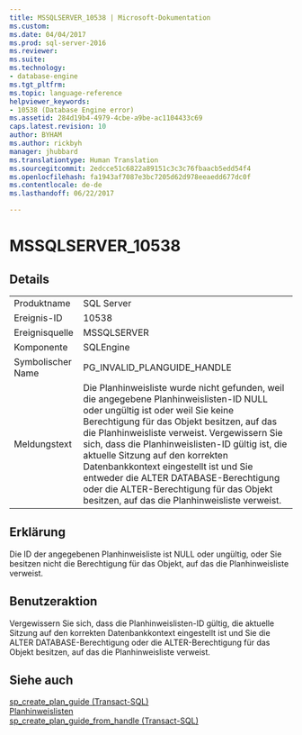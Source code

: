 ```yaml
---
title: MSSQLSERVER_10538 | Microsoft-Dokumentation
ms.custom: 
ms.date: 04/04/2017
ms.prod: sql-server-2016
ms.reviewer: 
ms.suite: 
ms.technology:
- database-engine
ms.tgt_pltfrm: 
ms.topic: language-reference
helpviewer_keywords:
- 10538 (Database Engine error)
ms.assetid: 284d19b4-4979-4cbe-a9be-ac1104433c69
caps.latest.revision: 10
author: BYHAM
ms.author: rickbyh
manager: jhubbard
ms.translationtype: Human Translation
ms.sourcegitcommit: 2edcce51c6822a89151c3c3c76fbaacb5edd54f4
ms.openlocfilehash: fa1943af7087e3bc7205d62d978eeaedd677dc0f
ms.contentlocale: de-de
ms.lasthandoff: 06/22/2017

---
```

# <a name="mssqlserver10538"></a>MSSQLSERVER_10538
  
## <a name="details"></a>Details  
  
|||  
|-|-|  
|Produktname|SQL Server|  
|Ereignis-ID|10538|  
|Ereignisquelle|MSSQLSERVER|  
|Komponente|SQLEngine|  
|Symbolischer Name|PG_INVALID_PLANGUIDE_HANDLE|  
|Meldungstext|Die Planhinweisliste wurde nicht gefunden, weil die angegebene Planhinweislisten-ID NULL oder ungültig ist oder weil Sie keine Berechtigung für das Objekt besitzen, auf das die Planhinweisliste verweist. Vergewissern Sie sich, dass die Planhinweislisten-ID gültig ist, die aktuelle Sitzung auf den korrekten Datenbankkontext eingestellt ist und Sie entweder die ALTER DATABASE-Berechtigung oder die ALTER-Berechtigung für das Objekt besitzen, auf das die Planhinweisliste verweist.|  
  
## <a name="explanation"></a>Erklärung  
Die ID der angegebenen Planhinweisliste ist NULL oder ungültig, oder Sie besitzen nicht die Berechtigung für das Objekt, auf das die Planhinweisliste verweist.  
  
## <a name="user-action"></a>Benutzeraktion  
Vergewissern Sie sich, dass die Planhinweislisten-ID gültig, die aktuelle Sitzung auf den korrekten Datenbankkontext eingestellt ist und Sie die ALTER DATABASE-Berechtigung oder die ALTER-Berechtigung für das Objekt besitzen, auf das die Planhinweisliste verweist.  
  
## <a name="see-also"></a>Siehe auch  
[sp_create_plan_guide &#40;Transact-SQL&#41;](~/relational-databases/system-stored-procedures/sp-create-plan-guide-transact-sql.md)  
[Planhinweislisten](~/relational-databases/performance/plan-guides.md)  
[sp_create_plan_guide_from_handle &#40;Transact-SQL&#41;](~/relational-databases/system-stored-procedures/sp-create-plan-guide-from-handle-transact-sql.md)  
  

